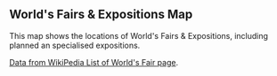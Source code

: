 ## World's Fairs & Expositions Map

This map shows the locations of World's Fairs & Expositions, including planned an specialised expositions.

[Data from WikiPedia List of World's Fair page](https://en.wikipedia.org/wiki/List_of_world_expositions).
